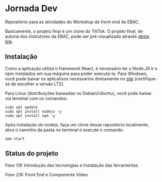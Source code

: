 # Jornada Dev
Repositório para as atividades do Workshop de front-end da EBAC. 

Basicamente, o projeto final é um clone do TikTok. O projeto final, de autoria dos instrutores da EBAC, pode ser pré-visualizado através [deste link](https://jornada-dev.web.app/).

## Instalação

Como a aplicação utiliza o framework React, é necessário ter o Node.JS e o npm instalados em sua máquina para poder executá-la. Para Windows, você pode baixar os aplicativos necessários diretamente no [site](https://nodejs.org/en/download) (certifique-se de escolher a versão LTS). 

Para Linux (distribuições baseadas no Debian/Ubuntu), você pode baixar via terminal com os comandos:
```
sudo apt update
sudo apt install nodejs -y
sudo apt install npm -y
```

Após instalação do nodejs, faça um clone desse repositório localmente, abra o caminho da pasta no terminal e execute o comando:
```
npm start
```

## Status do projeto

*Fase 1/8:* Introdução das tecnologias e Instalação das ferramentas. 

*Fase 2/8:* Front End e Componente Vídeo
